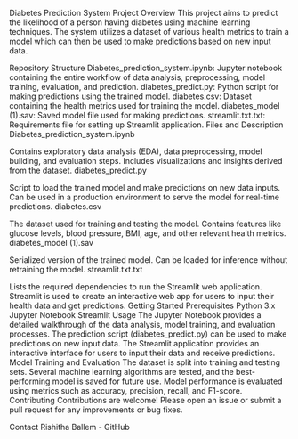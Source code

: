 Diabetes Prediction System
Project Overview
This project aims to predict the likelihood of a person having diabetes using machine learning techniques. The system utilizes a dataset of various health metrics to train a model which can then be used to make predictions based on new input data.

Repository Structure
Diabetes_prediction_system.ipynb: Jupyter notebook containing the entire workflow of data analysis, preprocessing, model training, evaluation, and prediction.
diabetes_predict.py: Python script for making predictions using the trained model.
diabetes.csv: Dataset containing the health metrics used for training the model.
diabetes_model (1).sav: Saved model file used for making predictions.
streamlit.txt.txt: Requirements file for setting up Streamlit application.
Files and Description
Diabetes_prediction_system.ipynb

Contains exploratory data analysis (EDA), data preprocessing, model building, and evaluation steps.
Includes visualizations and insights derived from the dataset.
diabetes_predict.py

Script to load the trained model and make predictions on new data inputs.
Can be used in a production environment to serve the model for real-time predictions.
diabetes.csv

The dataset used for training and testing the model.
Contains features like glucose levels, blood pressure, BMI, age, and other relevant health metrics.
diabetes_model (1).sav

Serialized version of the trained model.
Can be loaded for inference without retraining the model.
streamlit.txt.txt

Lists the required dependencies to run the Streamlit web application.
Streamlit is used to create an interactive web app for users to input their health data and get predictions.
Getting Started
Prerequisites
Python 3.x
Jupyter Notebook
Streamlit
Usage
The Jupyter Notebook provides a detailed walkthrough of the data analysis, model training, and evaluation processes.
The prediction script (diabetes_predict.py) can be used to make predictions on new input data.
The Streamlit application provides an interactive interface for users to input their data and receive predictions.
Model Training and Evaluation
The dataset is split into training and testing sets.
Several machine learning algorithms are tested, and the best-performing model is saved for future use.
Model performance is evaluated using metrics such as accuracy, precision, recall, and F1-score.
Contributing
Contributions are welcome! Please open an issue or submit a pull request for any improvements or bug fixes.



Contact
Rishitha Ballem - GitHub

